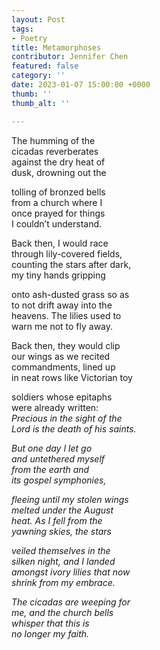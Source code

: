 ```yaml
---
layout: Post
tags:
- Poetry
title: Metamorphoses
contributor: Jennifer Chen
featured: false
category: ''
date: 2023-01-07 15:00:00 +0000
thumb: ''
thumb_alt: ''

---
```

The humming of the<br />
cicadas reverberates<br />
against the dry heat of<br />
dusk, drowning out the

tolling of bronzed bells<br />
from a church where I<br />
once prayed for things<br />
I couldn’t understand.

Back then, I would race<br />
through lily-covered fields,<br />
counting the stars after dark,<br />
my tiny hands gripping

onto ash-dusted grass so as<br />
to not drift away into the<br />
heavens. The lilies used to<br />
warn me not to fly away.

Back then, they would clip<br />
our wings as we recited<br />
commandments, lined up<br />
in neat rows like Victorian toy

soldiers whose epitaphs<br />
were already written:<br />
<em>Precious in the sight of the<em/><br />
<em>Lord is the death of his saints.<em/>

But one day I let go<br />
and untethered myself<br />
from the earth and<br />
its gospel symphonies,

fleeing until my stolen wings<br />
melted under the August<br />
heat. As I fell from the<br />
yawning skies, the stars

veiled themselves in the<br />
silken night, and I landed<br />
amongst ivory lilies that now<br />
shrink from my embrace.

The cicadas are weeping for<br />
me, and the church bells<br />
whisper that this is<br />
no longer my faith.
